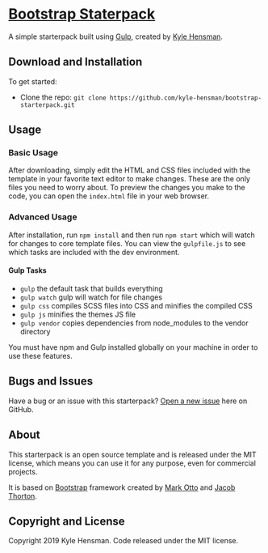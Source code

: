 # [Bootstrap Staterpack](https://github.com/kyle-hensman/bootstrap-starterpack)

A simple starterpack built using [Gulp](https://gulpjs.com/), created by [Kyle Hensman](https://kyle-hensman.firebaseapp.com/).

## Download and Installation

To get started:
* Clone the repo: `git clone https://github.com/kyle-hensman/bootstrap-starterpack.git`

## Usage

### Basic Usage

After downloading, simply edit the HTML and CSS files included with the template in your favorite text editor to make changes. These are the only files you need to worry about. To preview the changes you make to the code, you can open the `index.html` file in your web browser.

### Advanced Usage

After installation, run `npm install` and then run `npm start` which will watch for changes to core template files. You can view the `gulpfile.js` to see which tasks are included with the dev environment.

#### Gulp Tasks

- `gulp` the default task that builds everything
- `gulp watch` gulp will watch for file changes
- `gulp css` compiles SCSS files into CSS and minifies the compiled CSS
- `gulp js` minifies the themes JS file
- `gulp vendor` copies dependencies from node_modules to the vendor directory

You must have npm and Gulp installed globally on your machine in order to use these features.

## Bugs and Issues

Have a bug or an issue with this starterpack? [Open a new issue](https://github.com/kyle-hensman/bootstrap-starterpack/issues) here on GitHub.

## About

This starterpack is an open source template and is released under the MIT license, which means you can use it for any purpose, even for commercial projects.

It is based on [Bootstrap](http://getbootstrap.com/) framework created by [Mark Otto](https://twitter.com/mdo) and [Jacob Thorton](https://twitter.com/fat).

## Copyright and License

Copyright 2019 Kyle Hensman. Code released under the MIT license.
